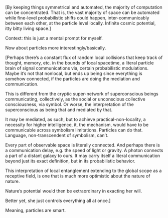 [By keeping things symmetrical and automated, the majority of computation can be concentrated. That is, the vast majority of space can be automated while fine-level probabilistic shifts could happen, inter-communicably between each other, at the particle level locally. Infinite cosmic potential, itty bitty living space.]

Context: this is just a mental prompt for myself.

Now about particles more interestingly/basically.

[Perhaps there’s a constant flux of random local collisions that keep track of thought, memory, etc. in the bounds of local spacetime, a literal particle brain of signal communications via, certain probabilistic modulations. Maybe it’s not that nonlocal, but ends up being since everything is somehow connected, if the particles are doing the mediation and communication. 

This is different from the cryptic super-network of superconscious beings communicating, collectively, as the social or unconscious collective consciousness, via symbol. Or worse, the interpretation of the superconscious as being that and mediated by that. 

It may be mediated, as such, but to achieve practical-non-locality, a necessity for higher intelligence, it, the mechanism, would have to be communicable across symbolism limitations. Particles can do that. Language, non-transcendent of symbolism, can’t. 

Every part of observable space is literally connected. And perhaps there is a communication delay, e.g. the speed of light or gravity. A photon connects a part of a distant galaxy to ours. It may carry itself a literal communication beyond just its exact definition, but in its probabilistic behavior. 

This interpretation of local entanglement extending to the global scope as a receptive field, is one that is much more optimistic about the nature of nature. 

Nature’s potential would then be extraordinary in exacting her will. 

Better yet, she just controls everything all at once.]

Meaning, particles are smart.
